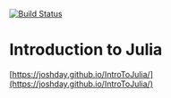 [![Build Status](https://travis-ci.org/joshday/IntroToJulia.svg?branch=master)](https://travis-ci.org/joshday/IntroToJulia)

# Introduction to Julia

[https://joshday.github.io/IntroToJulia/](https://joshday.github.io/IntroToJulia/)